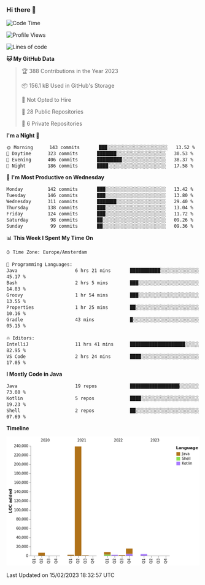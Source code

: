 ### Hi there 👋


<!--START_SECTION:waka-->
![Code Time](http://img.shields.io/badge/Code%20Time-3%2C013%20hrs%2018%20mins-blue)

![Profile Views](http://img.shields.io/badge/Profile%20Views-1-blue)

![Lines of code](https://img.shields.io/badge/From%20Hello%20World%20I%27ve%20Written-280%20Thousand%20lines%20of%20code-blue)

**🐱 My GitHub Data** 

> 🏆 388 Contributions in the Year 2023
 > 
> 📦 156.1 kB Used in GitHub's Storage 
 > 
> 🚫 Not Opted to Hire
 > 
> 📜 28 Public Repositories 
 > 
> 🔑 6 Private Repositories  
 > 
**I'm a Night 🦉** 

```text
🌞 Morning      143 commits       ███░░░░░░░░░░░░░░░░░░░░░░   13.52 % 
🌆 Daytime      323 commits       ███████░░░░░░░░░░░░░░░░░░   30.53 % 
🌃 Evening      406 commits       █████████░░░░░░░░░░░░░░░░   38.37 % 
🌙 Night        186 commits       ████░░░░░░░░░░░░░░░░░░░░░   17.58 % 

```
📅 **I'm Most Productive on Wednesday** 

```text
Monday         142 commits       ███░░░░░░░░░░░░░░░░░░░░░░   13.42 % 
Tuesday        146 commits       ███░░░░░░░░░░░░░░░░░░░░░░   13.80 % 
Wednesday      311 commits       ███████░░░░░░░░░░░░░░░░░░   29.40 % 
Thursday       138 commits       ███░░░░░░░░░░░░░░░░░░░░░░   13.04 % 
Friday         124 commits       ███░░░░░░░░░░░░░░░░░░░░░░   11.72 % 
Saturday        98 commits       ██░░░░░░░░░░░░░░░░░░░░░░░   09.26 % 
Sunday          99 commits       ██░░░░░░░░░░░░░░░░░░░░░░░   09.36 % 

```


📊 **This Week I Spent My Time On** 

```text
⌚︎ Time Zone: Europe/Amsterdam

💬 Programming Languages: 
Java                     6 hrs 21 mins       ███████████░░░░░░░░░░░░░░   45.17 % 
Bash                     2 hrs 5 mins        ███░░░░░░░░░░░░░░░░░░░░░░   14.83 % 
Groovy                   1 hr 54 mins        ███░░░░░░░░░░░░░░░░░░░░░░   13.55 % 
Properties               1 hr 25 mins        ██░░░░░░░░░░░░░░░░░░░░░░░   10.16 % 
Gradle                   43 mins             █░░░░░░░░░░░░░░░░░░░░░░░░   05.15 % 

🔥 Editors: 
IntelliJ                 11 hrs 41 mins      ████████████████████░░░░░   82.95 % 
VS Code                  2 hrs 24 mins       ████░░░░░░░░░░░░░░░░░░░░░   17.05 % 

```

**I Mostly Code in Java** 

```text
Java                     19 repos            ██████████████████░░░░░░░   73.08 % 
Kotlin                   5 repos             ████░░░░░░░░░░░░░░░░░░░░░   19.23 % 
Shell                    2 repos             ██░░░░░░░░░░░░░░░░░░░░░░░   07.69 % 

```


**Timeline**

![Chart not found](https://raw.githubusercontent.com/powercasgamer/powercasgamer/master/charts/bar_graph.png) 


 Last Updated on 15/02/2023 18:32:57 UTC
<!--END_SECTION:waka-->
